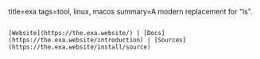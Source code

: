 title=exa
tags=tool, linux, macos
summary=A modern replacement for "ls".
~~~~~~

[Website](https://the.exa.website/) | [Docs](https://the.exa.website/introduction) | [Sources](https://the.exa.website/install/source)

